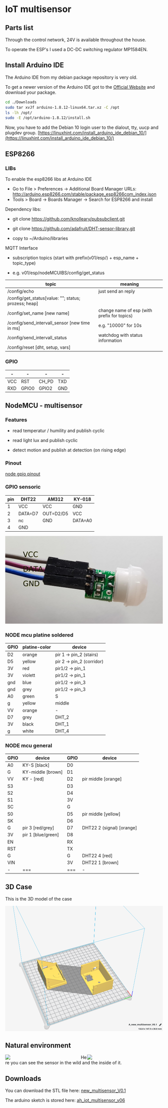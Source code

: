 # IoT multisensor

## Parts list

Through the control network, 24V is available throughout the house. 

To operate the ESP's I used a DC-DC switching regulator MP1584EN.

## Install Arduino IDE

The Arduino IDE from my debian package repository is very old.

To get a newer version of the Arduino IDE got to the [Official Website](https://www.arduino.cc/en/Main/software) and download your package.

```bash
cd ./Downloads
sudo tar xvJf arduino-1.8.12-linux64.tar.xz -C /opt
ls -lh /opt/
sudo -E /opt/arduino-1.8.12/install.sh
```

Now, you have to add the Debian 10 login user to the dialout, tty, uucp and plugdev group.
[https://linuxhint.com/install_arduino_ide_debian_10/](https://linuxhint.com/install_arduino_ide_debian_10/)

## ESP8266

### LIBs

To enable the esp8266 libs at Arduino IDE

* Go to File > Preferences -> Additional Board Manager URLs: http://arduino.esp8266.com/stable/package_esp8266com_index.json
* Tools > Board -> Boards Manager -> Search for ESP8266 and install

Dependency libs:

* git clone https://github.com/knolleary/pubsubclient.git

* git clone https://github.com/adafruit/DHT-sensor-library.git

* copy to ~/Arduino/libraries

MQTT Interface

* subscription topics (start with prefix(v01/esp/) + esp_name + topic_type)

* e.g. v01/esp/nodeMCUIBS/config/get_status

topic|meaning
-|-
/config/echo|just send an reply
/config/get_status[value: ""; status; prozess; heap]|
/config/set_name [new name]|change name of esp (with prefix for topics)
/config/send_intervall_sensor [new time in ms]|e.g. "10000" for 10s
/config/send_intervall_status|watchdog with status information
/config/reset [dht, setup, vars]|

### GPIO

-|-|-|-
-|-|-|-
VCC|RST|CH_PD|TXD
RXD|GPIO0|GPIO2|GND

## NodeMCU - multisensor

### Features

* read temperatur / humility and publish cyclic

* read light lux and publish cyclic

* detect motion and publish at detection (on rising edge)

### Pinout

[node gpio pinout](https://www.instructables.com/id/NodeMCU-ESP8266-Details-and-Pinout/)

### GPIO sensoric

pin|DHT22|AM312|KY-018
-|-|-|-
1|VCC|VCC|GND
2|DATA=D7|OUT=D2/D5|VCC
3|nc|GND|DATA=A0
4|GND||

![AM312_pinout.jpg](AM312_pinout.jpg)

### NODE mcu platine soldered

GPIO|platine-color|device
-|-|-
D2|orange|pir 1 -> pin_2 (stairs)
D5|yellow|pir 2 -> pin_2 (corridor)
3V|red|pir1/2 -> pin_1
3V|violett|pir1/2 -> pin_1
gnd|blue|pir1/2 -> pin_3
gnd|grey|pir1/2 -> pin_3
A0|green|S
g|yellow|middle
VV|orange|-
D7|grey|DHT_2
3V|black|DHT_1
g|white|DHT_4

### NODE mcu general

GPIO|device|GPIO|device
-|-|-|-
A0|KY-S [black]|D0|
G|KY-middle [brown]|D1|
VV|KY - [red] |D2|pir middle [orange]
S3||D3|
S2||D4|
S1||3V|
SC||G|
S0||D5|pir middle [yellow]
SK||D6|
G|pir 3 [red/grey]|D7|DHT22 2 (signal) [orange]
3V|pir 1 [blue/green]|D8|
EN||RX|
RST||TX|
G||G|DHT22 4 [red]
VIN||3V|DHT22 1 [brown]
-|===|===|-

## 3D Case

This is the 3D model of the case

![multisensor_case_3d_model](multisensor_case_3d_model.png)

## Natural environment

<img src="https://autohomestack.de/level_field/multisensor_from_stairs.jpg" align="left" width="48%" />

<!-- ![multisensor natural](multisensor_from_stairs.jpg) -->

<img src="https://autohomestack.de/level_field/multisensor_inside.jpg" align="right" width="48%" />

<!-- ![multisensor inside](multisensor_inside.jpg) -->
Here you can see the sensor in the wild and the inside of it.

## Downloads

You can download the STL file here: [new_multisensor_V0.1](new_multisensor_V0.1.stl)

The arduino sketch is stored here: [ah_iot_multisensor_v06](ah_iot_multisensor_v06.ino)